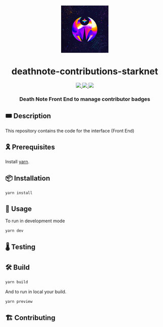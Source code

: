 <p align="center">
    <img width="150" src="docs/resources/img/logo.png">
</p>
<div align="center">
  <h1 align="center">deathnote-contributions-starknet</h1>
  <p align="center">
    <a href="https://discord.gg/onlydust">
        <img src="https://img.shields.io/badge/Discord-6666FF?style=for-the-badge&logo=discord&logoColor=white">
    </a>
    <a href="https://twitter.com/intent/follow?screen_name=onlydust_xyz">
        <img src="https://img.shields.io/badge/Twitter-1DA1F2?style=for-the-badge&logo=twitter&logoColor=white">
    </a>
    <a href="https://contributions.onlydust.xyz/">
        <img src="https://img.shields.io/badge/Contribute-6A1B9A?style=for-the-badge&logo=notion&logoColor=white">
    </a>
  </p>
  
  <h3 align="center">Death Note Front End to manage contributor badges</h3>
</div>


## 🎟️ Description

This repository contains the code for the interface (Front End)

## 🎗️ Prerequisites

Install [yarn](https://classic.yarnpkg.com/en/docs/install).

## 📦 Installation

```bash
yarn install
```

## 🔬 Usage

To run in development mode

```bash
yarn dev
```
## 🌡️ Testing

## 🛠 Build

```bash
yarn build
```

And to run in local your build.

```bash
yarn preview
```

## 🏗 Contributing

